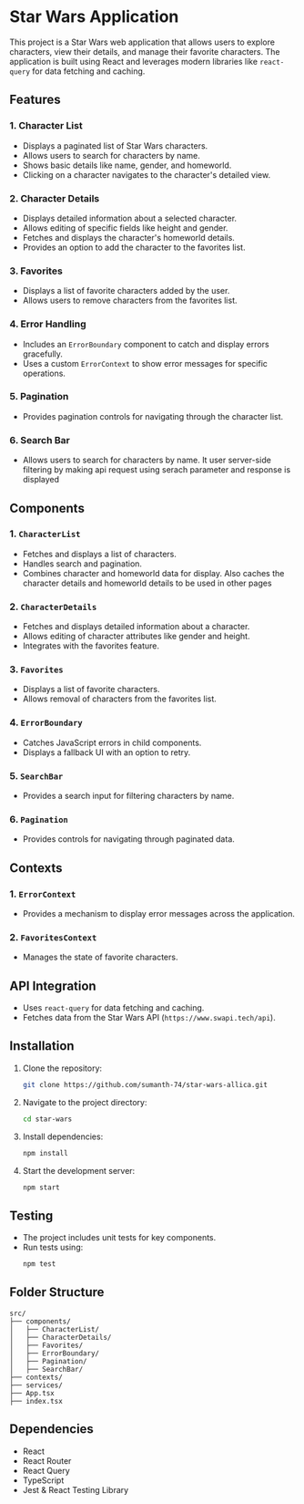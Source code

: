 # Star Wars Application

This project is a Star Wars web application that allows users to explore characters, view their details, and manage their favorite characters. The application is built using React and leverages modern libraries like `react-query` for data fetching and caching.

## Features

### 1. Character List
- Displays a paginated list of Star Wars characters.
- Allows users to search for characters by name.
- Shows basic details like name, gender, and homeworld.
- Clicking on a character navigates to the character's detailed view.

### 2. Character Details
- Displays detailed information about a selected character.
- Allows editing of specific fields like height and gender.
- Fetches and displays the character's homeworld details.
- Provides an option to add the character to the favorites list.

### 3. Favorites
- Displays a list of favorite characters added by the user.
- Allows users to remove characters from the favorites list.

### 4. Error Handling
- Includes an `ErrorBoundary` component to catch and display errors gracefully.
- Uses a custom `ErrorContext` to show error messages for specific operations.

### 5. Pagination
- Provides pagination controls for navigating through the character list. 

### 6. Search Bar
- Allows users to search for characters by name. It user server-side filtering by making api request using serach parameter and response is displayed

## Components

### 1. `CharacterList`
- Fetches and displays a list of characters.
- Handles search and pagination.
- Combines character and homeworld data for display. Also caches the character details and homeworld details to be used in other pages

### 2. `CharacterDetails`
- Fetches and displays detailed information about a character.
- Allows editing of character attributes like gender and height.
- Integrates with the favorites feature.

### 3. `Favorites`
- Displays a list of favorite characters.
- Allows removal of characters from the favorites list.

### 4. `ErrorBoundary`
- Catches JavaScript errors in child components.
- Displays a fallback UI with an option to retry.

### 5. `SearchBar`
- Provides a search input for filtering characters by name.

### 6. `Pagination`
- Provides controls for navigating through paginated data.

## Contexts

### 1. `ErrorContext`
- Provides a mechanism to display error messages across the application.

### 2. `FavoritesContext`
- Manages the state of favorite characters.

## API Integration
- Uses `react-query` for data fetching and caching.
- Fetches data from the Star Wars API (`https://www.swapi.tech/api`).

## Installation

1. Clone the repository:
   ```bash
   git clone https://github.com/sumanth-74/star-wars-allica.git
   ```

2. Navigate to the project directory:
   ```bash
   cd star-wars
   ```

3. Install dependencies:
   ```bash
   npm install
   ```

4. Start the development server:
   ```bash
   npm start
   ```

## Testing

- The project includes unit tests for key components.
- Run tests using:
  ```bash
  npm test
  ```

## Folder Structure

```
src/
├── components/
│   ├── CharacterList/
│   ├── CharacterDetails/
│   ├── Favorites/
│   ├── ErrorBoundary/
│   ├── Pagination/
│   ├── SearchBar/
├── contexts/
├── services/
├── App.tsx
├── index.tsx
```

## Dependencies

- React
- React Router
- React Query
- TypeScript
- Jest & React Testing Library


